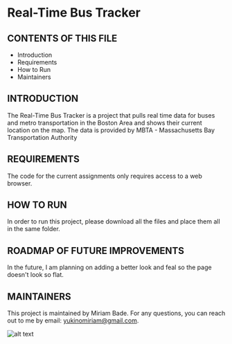 # Real-Time Bus Tracker

CONTENTS OF THIS FILE
---------------------

 * Introduction
 * Requirements
 * How to Run
 * Maintainers
 
 INTRODUCTION
------------

The Real-Time Bus Tracker is a project that pulls real time data for buses and metro transportation in the Boston Area  and shows their current location on the map. The data is provided by MBTA - Massachusetts Bay Transportation Authority

REQUIREMENTS
------------
The code for the current assignments only requires access to a web browser.

HOW TO RUN
------------
In order to run this project, please download all the files and place them all in the same folder. 

ROADMAP OF FUTURE IMPROVEMENTS
-----------
In the future, I am planning on adding a better look and feal so the page doesn't look so flat.

MAINTAINERS
------------
This project is maintained by Miriam Bade.
For any questions, you can reach out to me by email: yukinomiriam@gmail.com.

![alt text](https://github.com/yukinomiriam/real-time-bus-tracker/blob/main/Real-Time_tracker.PNG)
